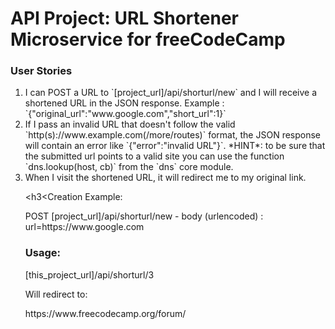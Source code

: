 <h1>API Project: URL Shortener Microservice for freeCodeCamp</h1>


<h3>User Stories</h3>
<ol type="1">

<li> I can POST a URL to `[project_url]/api/shorturl/new` and I will receive a shortened URL in the JSON response. Example : `{"original_url":"www.google.com","short_url":1}`</li>
<li> If I pass an invalid URL that doesn't follow the valid `http(s)://www.example.com(/more/routes)` format, the JSON response will contain an error like `{"error":"invalid URL"}`. *HINT*: to be sure that the submitted url points to a valid site you can use the function `dns.lookup(host, cb)` from the `dns` core module.</li>
<li>When I visit the shortened URL, it will redirect me to my original link.</li>


<h3<Creation Example:</h3>

<p>POST [project_url]/api/shorturl/new - body (urlencoded) :  url=https://www.google.com</p>

<h3>Usage:</h3>

<p>[this_project_url]/api/shorturl/3<p>

<p> Will redirect to:</p>

<p>https://www.freecodecamp.org/forum/</p>

